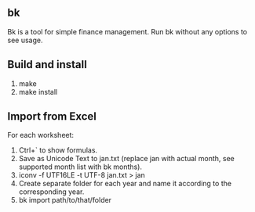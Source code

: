 ## bk

Bk is a tool for simple finance management.
Run bk without any options to see usage.

## Build and install

1. make
2. make install

## Import from Excel

For each worksheet:

1. Ctrl+` to show formulas.
2. Save as Unicode Text to jan.txt (replace jan with actual month,
   see supported month list with bk months).
3. iconv -f UTF16LE -t UTF-8 jan.txt > jan
4. Create separate folder for each year and name it according to the
   corresponding year.
5. bk import path/to/that/folder

